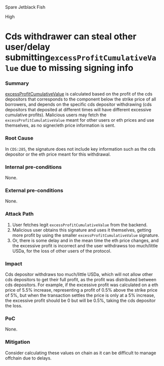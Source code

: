 Spare Jetblack Fish

High

# Cds withdrawer can steal other user/delay submitting`excessProfitCumulativeValue` due to missing signing info

### Summary

[excessProfitCumulativeValue](https://github.com/sherlock-audit/2024-11-autonomint/blob/main/Blockchain/Blockchian/contracts/Core_logic/CDS.sol#L285) is calculated based on the profit of the cds depositors that corresponds to the component below the strike price of all borrowers, and depends on the specific cds depositor withdrawing (cds depositors that deposited at different times will have different excessive cumulative profits).
Malicious users may fetch the `excessProfitCumulativeValue` meant for other users or eth prices and use themselves, as no signer/eth price information is sent.

### Root Cause

In `CDS:285`, the signature does not include key information such as the cds depositor or the eth price meant for this withdrawal.

### Internal pre-conditions

None.

### External pre-conditions

None.

### Attack Path

1. User fetches legit `excessProfitCumulativeValue` from the backend.
2. Malicious user obtains this signature and uses it themselves, getting more profit by using the smaller `excessProfitCumulativeValue` signature.
3. Or, there is some delay and in the mean time the eth price changes, and the excessive profit is incorrect and the user withdrawss too much/little USDa, for the loss of other users of the protocol.

### Impact

Cds depositor withdraws too much/little USDa, which will not allow other cds depositors to get their full profit, as the profit was distributed between cds depositors. For example, if the excessive profit was calculated on a eth price of 5.5% increase, representing a profit of 0.5% above the strike price of 5%, but when the transaction settles the price is only at a 5% increase, the excessive profit should be 0 but will be 0.5%, taking the cds depositor the loss.

### PoC

None.

### Mitigation

Consider calculating these values on chain as it can be difficult to manage offchain due to delays.